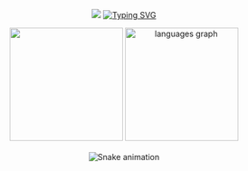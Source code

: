 <p align="center">
<img src="https://capsule-render.vercel.app/api?type=waving&animation=twinkling&color=F85D7F&fontColor=F8D866&height=200&section=header&text=Hi!👋&fontAlign=20&fontAlignY=40" />
<a href="https://git.io/typing-svg"><img src="https://readme-typing-svg.demolab.com? font=Press+Start+2P&pause=100&color=F85D7F&center=true&vCenter=true&multiline=false&repeat=true&width=435&height=75&lines=Python,+Java,+Kotlin;Web,+Android;Laravel,+Flutter" alt="Typing SVG" /></a>
</p>

<div align="center">
<img src="https://github-readme-stats.vercel.app/api?username=aryatripm&show_icons=true&include_all_commits=true&count_private=true&theme=tokyonight&hide_border=true&bg_color=1F222E&title_color=F85D7F&icon_color=F8D866&disable_animations=false" height="200" />
<img src="https://github-readme-stats.vercel.app/api/top-langs?locale=en&hide_title=true&card_width=320&langs_count=5&theme=tokyonight&hide_border=true&bg_color=1F222E&title_color=F85D7F&icon_color=F8D866&disable_animations=false&username=aryatripm" height="200" alt="languages graph"  />
</div>
</br>
<div align="center">
<img src="https://github.com/aryatripm/aryatripm/blob/output/github-contribution-grid-snake.svg" alt="Snake animation" />
</div>
